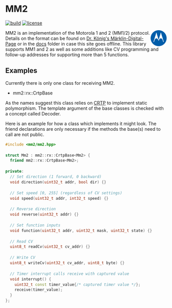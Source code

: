 # MM2

[![build](https://github.com/ZIMO-Elektronik/MM2/actions/workflows/build.yml/badge.svg)](https://github.com/ZIMO-Elektronik/MM2/actions/workflows/build.yml) [![license](https://img.shields.io/github/license/ZIMO-Elektronik/MM2)](https://github.com/ZIMO-Elektronik/MM2/raw/master/LICENSE)

<img src="data/images/logo.png" width="10%" align="right">

MM2 is an implementation of the Motorola 1 and 2 (MM1/2) protocol. Details on the format can be found on [Dr. König's Märklin-Digital-Page](http://www.drkoenig.de/digital/digital.htm) or in the [docs](/docs) folder in case this site goes offline. This library supports MM1 and 2 as well as some additions like CV programming and follow-up addresses for supporting more than 5 functions.

## Examples
Currently there is only one class for receiving MM2.
- mm2::rx::CrtpBase

As the names suggest this class relies on [CRTP](https://en.wikipedia.org/wiki/Curiously_recurring_template_pattern) to implement static polymorphism. The template argument of the base classes is checked with a concept called Decoder.

Here is an example for how a class which implements it might look. The friend declarations are only necessary if the methods the base(s) need to call are not public.
```cpp
#include <mm2/mm2.hpp>

struct Mm2 : mm2::rx::CrtpBase<Mm2> {
  friend mm2::rx::CrtpBase<Mm2>;

private:
  // Set direction (1 forward, 0 backward)
  void direction(uint32_t addr, bool dir) {}

  // Set speed [0, 255] (regardless of CV settings)
  void speed(uint32_t addr, int32_t speed) {}

  // Reverse direction
  void reverse(uint32_t addr) {}

  // Set function inputs
  void function(uint32_t addr, uint32_t mask, uint32_t state) {}

  // Read CV
  uint8_t readCv(uint32_t cv_addr) {}

  // Write CV
  uint8_t writeCv(uint32_t cv_addr, uint8_t byte) {}

  // Timer interrupt calls receive with captured value
  void interrupt() {
    uint32_t const timer_value{/* captured timer value */};
    receive(timer_value);
  }
};
```
